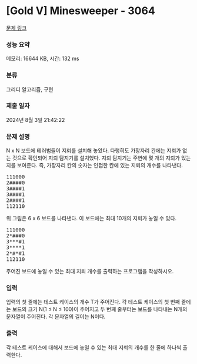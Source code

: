 # [Gold V] Minesweeper - 3064 

[문제 링크](https://www.acmicpc.net/problem/3064) 

### 성능 요약

메모리: 16644 KB, 시간: 132 ms

### 분류

그리디 알고리즘, 구현

### 제출 일자

2024년 8월 3일 21:42:22

### 문제 설명

<p>N x N 보드에 테러범들이 지뢰를 설치해 놓았다. 다행히도 가장자리 칸에는 지뢰가 없는 것으로 확인되어 지뢰 탐지기를 설치했다. 지뢰 탐지기는 주변에 몇 개의 지뢰가 있는지를 보여준다. 즉, 가장자리 칸의 숫자는 인접한 칸에 있는 지뢰의 개수를 나타낸다.</p>

<pre>111000
2####0
3####1
3####1
2####1
112110
</pre>

<p>위 그림은 6 x 6 보드를 나타낸다. 이 보드에는 최대 10개의 지뢰가 놓일 수 있다.</p>

<pre>111000
2*###0
3***#1
3****1
2*#*#1
112110
</pre>

<p>주어진 보드에 놓일 수 있는 최대 지뢰 개수를 출력하는 프로그램을 작성하시오.</p>

### 입력 

 <p>입력의 첫 줄에는 테스트 케이스의 개수 T가 주어진다. 각 테스트 케이스의 첫 번째 줄에는 보드의 크기 N(1 ≤ N ≤ 100)이 주어지고 두 번째 줄부터는 보드를 나타내는 N개의 문자열이 주어진다. 각 문자열의 길이는 N이다.</p>

### 출력 

 <p>각 테스트 케이스에 대해서 보드에 놓일 수 있는 최대 지뢰의 개수를 한 줄에 하나씩 출력한다.</p>

